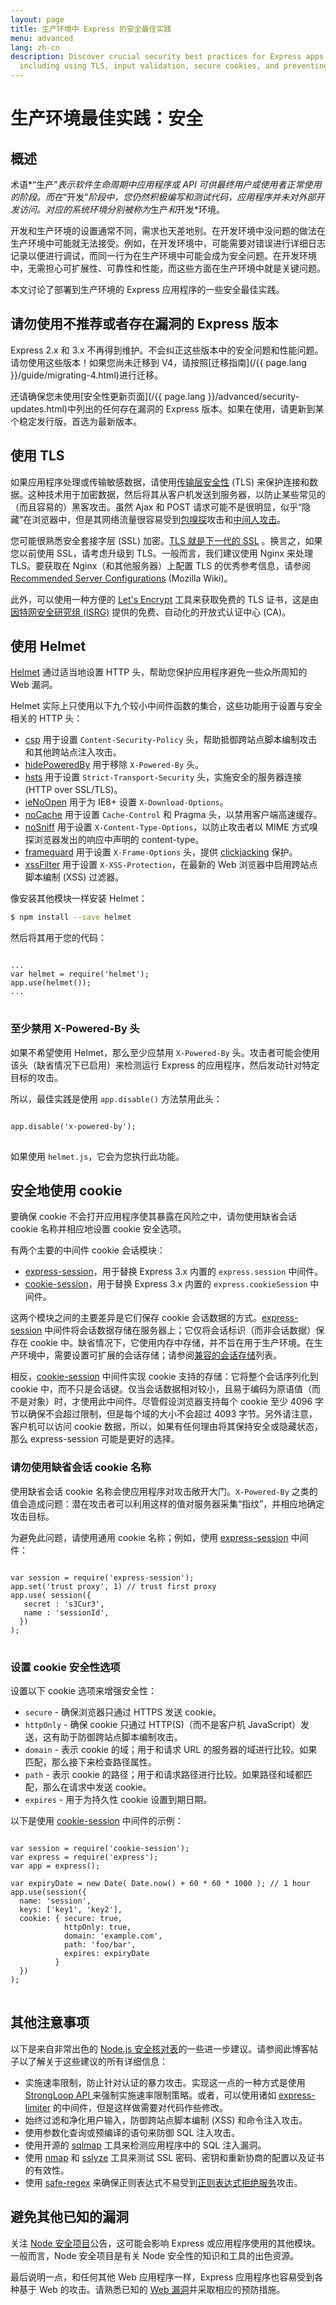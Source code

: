 ```yaml
---
layout: page
title: 生产环境中 Express 的安全最佳实践
menu: advanced
lang: zh-cn
description: Discover crucial security best practices for Express apps in production,
  including using TLS, input validation, secure cookies, and preventing vulnerabilities.
---
```


# 生产环境最佳实践：安全

## 概述

术语*“生产”*表示软件生命周期中应用程序或 API 可供最终用户或使用者正常使用的阶段。而在*“开发”*阶段中，您仍然积极编写和测试代码，应用程序并未对外部开发访问。对应的系统环境分别被称为*生产*和*开发*环境。

开发和生产环境的设置通常不同，需求也天差地别。在开发环境中没问题的做法在生产环境中可能就无法接受。例如，在开发环境中，可能需要对错误进行详细日志记录以便进行调试，而同一行为在生产环境中可能会成为安全问题。在开发环境中，无需担心可扩展性、可靠性和性能，而这些方面在生产环境中就是关键问题。

本文讨论了部署到生产环境的 Express 应用程序的一些安全最佳实践。

## 请勿使用不推荐或者存在漏洞的 Express 版本

Express 2.x 和 3.x 不再得到维护。不会纠正这些版本中的安全问题和性能问题。请勿使用这些版本！如果您尚未迁移到 V4，请按照[迁移指南](/{{ page.lang }}/guide/migrating-4.html)进行迁移。

还请确保您未使用[安全性更新页面](/{{ page.lang }}/advanced/security-updates.html)中列出的任何存在漏洞的 Express 版本。如果在使用，请更新到某个稳定发行版，首选为最新版本。

## 使用 TLS

如果应用程序处理或传输敏感数据，请使用[传输层安全性](https://en.wikipedia.org/wiki/Transport_Layer_Security) (TLS) 来保护连接和数据。这种技术用于加密数据，然后将其从客户机发送到服务器，以防止某些常见的（而且容易的）黑客攻击。虽然 Ajax 和 POST 请求可能不是很明显，似乎“隐藏”在浏览器中，但是其网络流量很容易受到[包嗅探](https://en.wikipedia.org/wiki/Packet_analyzer)攻击和[中间人攻击](https://en.wikipedia.org/wiki/Man-in-the-middle_attack)。

您可能很熟悉安全套接字层 (SSL) 加密。[TLS 就是下一代的 SSL](https://msdn.microsoft.com/en-us/library/windows/desktop/aa380515(v=vs.85).aspx) 。换言之，如果您以前使用 SSL，请考虑升级到 TLS。一般而言，我们建议使用 Nginx 来处理 TLS。要获取在 Nginx（和其他服务器）上配置 TLS 的优秀参考信息，请参阅 [Recommended Server Configurations](https://wiki.mozilla.org/Security/Server_Side_TLS#Recommended_Server_Configurations) (Mozilla Wiki)。

此外，可以使用一种方便的 [Let's Encrypt](https://letsencrypt.org/about/) 工具来获取免费的 TLS 证书，这是由[因特网安全研究组 (ISRG)](https://letsencrypt.org/isrg/) 提供的免费、自动化的开放式认证中心 (CA)。

## 使用 Helmet

[Helmet](https://www.npmjs.com/package/helmet) 通过适当地设置 HTTP 头，帮助您保护应用程序避免一些众所周知的 Web 漏洞。

Helmet 实际上只使用以下九个较小中间件函数的集合，这些功能用于设置与安全相关的 HTTP 头：

* [csp](https://github.com/helmetjs/csp) 用于设置 `Content-Security-Policy` 头，帮助抵御跨站点脚本编制攻击和其他跨站点注入攻击。
* [hidePoweredBy](https://github.com/helmetjs/hide-powered-by) 用于移除 `X-Powered-By` 头。
* [hsts](https://github.com/helmetjs/hsts) 用于设置 `Strict-Transport-Security` 头，实施安全的服务器连接 (HTTP over SSL/TLS)。
* [ieNoOpen](https://github.com/helmetjs/ienoopen) 用于为 IE8+ 设置 `X-Download-Options`。
* [noCache](https://github.com/helmetjs/nocache) 用于设置 `Cache-Control` 和 Pragma 头，以禁用客户端高速缓存。
* [noSniff](https://github.com/helmetjs/dont-sniff-mimetype) 用于设置 `X-Content-Type-Options`，以防止攻击者以 MIME 方式嗅探浏览器发出的响应中声明的 content-type。
* [frameguard](https://github.com/helmetjs/frameguard) 用于设置 `X-Frame-Options` 头，提供 [clickjacking](https://www.owasp.org/index.php/Clickjacking) 保护。
* [xssFilter](https://github.com/helmetjs/x-xss-protection) 用于设置 `X-XSS-Protection`，在最新的 Web 浏览器中启用跨站点脚本编制 (XSS) 过滤器。

像安装其他模块一样安装 Helmet：

```bash
$ npm install --save helmet
```

然后将其用于您的代码：

<pre>
<code class="language-javascript" translate="no">
...
var helmet = require('helmet');
app.use(helmet());
...
</code>
</pre>

### 至少禁用 X-Powered-By 头

如果不希望使用 Helmet，那么至少应禁用 `X-Powered-By` 头。攻击者可能会使用该头（缺省情况下已启用）来检测运行 Express 的应用程序，然后发动针对特定目标的攻击。

所以，最佳实践是使用 `app.disable()` 方法禁用此头：

<pre>
<code class="language-javascript" translate="no">
app.disable('x-powered-by');
</code>
</pre>

如果使用 `helmet.js`，它会为您执行此功能。

## 安全地使用 cookie

要确保 cookie 不会打开应用程序使其暴露在风险之中，请勿使用缺省会话 cookie 名称并相应地设置 cookie 安全选项。

有两个主要的中间件 cookie 会话模块：

* [express-session](https://www.npmjs.com/package/express-session)，用于替换 Express 3.x 内置的 `express.session` 中间件。
* [cookie-session](https://www.npmjs.com/package/cookie-session)，用于替换 Express 3.x 内置的 `express.cookieSession` 中间件。

这两个模块之间的主要差异是它们保存 cookie 会话数据的方式。[express-session](https://www.npmjs.com/package/express-session) 中间件将会话数据存储在服务器上；它仅将会话标识（而非会话数据）保存在 cookie 中。缺省情况下，它使用内存中存储，并不旨在用于生产环境。在生产环境中，需要设置可扩展的会话存储；请参阅[兼容的会话存储](https://github.com/expressjs/session#compatible-session-stores)列表。

相反，[cookie-session](https://www.npmjs.com/package/cookie-session) 中间件实现 cookie 支持的存储：它将整个会话序列化到 cookie 中，而不只是会话键。仅当会话数据相对较小，且易于编码为原语值（而不是对象）时，才使用此中间件。尽管假设浏览器支持每个 cookie 至少 4096 字节以确保不会超过限制，但是每个域的大小不会超过 4093 字节。另外请注意，客户机可以访问 cookie 数据，所以，如果有任何理由将其保持安全或隐藏状态，那么 express-session 可能是更好的选择。

### 请勿使用缺省会话 cookie 名称

使用缺省会话 cookie 名称会使应用程序对攻击敞开大门。`X-Powered-By` 之类的值会造成问题：潜在攻击者可以利用这样的值对服务器采集“指纹”，并相应地确定攻击目标。

为避免此问题，请使用通用 cookie 名称；例如，使用 [express-session](https://www.npmjs.com/package/express-session) 中间件：

<pre>
<code class="language-javascript" translate="no">
var session = require('express-session');
app.set('trust proxy', 1) // trust first proxy
app.use( session({
   secret : 's3Cur3',
   name : 'sessionId',
  })
);
</code>
</pre>

### 设置 cookie 安全性选项

设置以下 cookie 选项来增强安全性：

* `secure` - 确保浏览器只通过 HTTPS 发送 cookie。
* `httpOnly` - 确保 cookie 只通过 HTTP(S)（而不是客户机 JavaScript）发送，这有助于防御跨站点脚本编制攻击。
* `domain` - 表示 cookie 的域；用于和请求 URL 的服务器的域进行比较。如果匹配，那么接下来检查路径属性。
* `path` - 表示 cookie 的路径；用于和请求路径进行比较。如果路径和域都匹配，那么在请求中发送 cookie。
* `expires` - 用于为持久性 cookie 设置到期日期。

以下是使用 [cookie-session](https://www.npmjs.com/package/cookie-session) 中间件的示例：

<pre>
<code class="language-javascript" translate="no">
var session = require('cookie-session');
var express = require('express');
var app = express();

var expiryDate = new Date( Date.now() + 60 * 60 * 1000 ); // 1 hour
app.use(session({
  name: 'session',
  keys: ['key1', 'key2'],
  cookie: { secure: true,
            httpOnly: true,
            domain: 'example.com',
            path: 'foo/bar',
            expires: expiryDate
          }
  })
);
</code>
</pre>

## 其他注意事项

以下是来自非常出色的 [Node.js 安全核对表](https://blog.risingstack.com/node-js-security-checklist/)的一些进一步建议。请参阅此博客帖子以了解关于这些建议的所有详细信息：

* 实施速率限制，防止针对认证的暴力攻击。实现这一点的一种方式是使用 [StrongLoop API ](https://web.archive.org/web/20240000000000/https://strongloop.com/node-js/api-gateway/)来强制实施速率限制策略。或者，可以使用诸如 [express-limiter](https://www.npmjs.com/package/express-limiter) 的中间件，但是这样做需要对代码作些修改。
* 始终过滤和净化用户输入，防御跨站点脚本编制 (XSS) 和命令注入攻击。
* 使用参数化查询或预编译的语句来防御 SQL 注入攻击。
* 使用开源的 [sqlmap](http://sqlmap.org/) 工具来检测应用程序中的 SQL 注入漏洞。
* 使用 [nmap](https://nmap.org/) 和 [sslyze](https://github.com/nabla-c0d3/sslyze) 工具来测试 SSL 密码、密钥和重新协商的配置以及证书的有效性。
* 使用 [safe-regex](https://www.npmjs.com/package/safe-regex) 来确保正则表达式不易受到[正则表达式拒绝服务](https://www.owasp.org/index.php/Regular_expression_Denial_of_Service_-_ReDoS)攻击。

## 避免其他已知的漏洞

关注 [Node 安全项目](https://npmjs.com/advisories)公告，这可能会影响 Express 或应用程序使用的其他模块。一般而言，Node 安全项目是有关 Node 安全性的知识和工具的出色资源。

最后说明一点，和任何其他 Web 应用程序一样，Express 应用程序也容易受到各种基于 Web 的攻击。请熟悉已知的 [Web 漏洞](https://www.owasp.org/www-project-top-ten/)并采取相应的预防措施。

